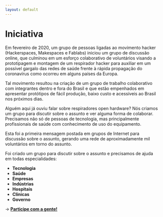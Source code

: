 ```yaml
---
layout: default
---
```


# Iniciativa

Em fevereiro de 2020, um grupo de pessoas ligadas ao movimento hacker (Hackerspaces, Makespaces e Fablabs) iniciou um grupo de discussão online, que culminou em um esforço colaborativo de voluntários visando a prototipagem e montagem de um respirador hacker para auxiliar em um possível gargalo das redes de saúde frente à rápida propagação do coronavírus como ocorreu em alguns países da Europa. 

Tal movimento resultou na criação de um grupo de trabalho colaborativo com integrantes dentro e fora do Brasil e que estão empenhados em apresentar protótipos de fácil produção, baixo custo e acessíveis ao Brasil nos próximos dias.

Alguém aqui já ouviu falar sobre respiradores open hardware?
Nós criamos um grupo para discutir sobre o assunto e ver alguma forma de colaborar. Precisamos não só de pessoas de tecnologia, mas principalmente profissionais de saúde com conhecimento de uso do equipamento.

Esta foi a primeira mensagem postada em grupos de Internet para discussão sobre o assunto, gerando uma rede de aproximadamente mil voluntários em torno do assunto.

Foi criado um grupo para discutir sobre o assunto e precisamos de ajuda em todas especialidades:
* **Tecnologia**
* **Saúde**
* **Empresas**
* **Indústrias**
* **Hospitais**
* **Clínicas**
* **Governo**

&rarr; [**Participe com a gente!**](/participe)
